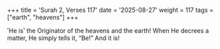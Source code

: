 +++
title = 'Surah 2, Verses 117'
date = '2025-08-27'
weight = 117
tags = ["earth", "heavens"]
+++

˹He is˺ the Originator of the heavens and the earth! When He decrees a matter, He simply tells it, “Be!” And it is!
